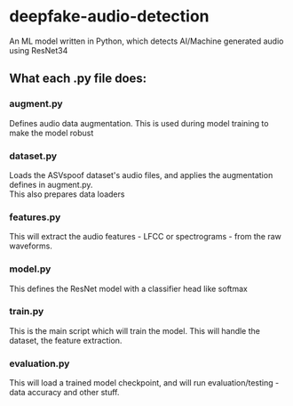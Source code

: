 # deepfake-audio-detection
An ML model written in Python, which detects AI/Machine generated audio using ResNet34

## What each .py file does:  
### augment.py  
Defines audio data augmentation. This is used during model training to make the model robust  
  
### dataset.py  
Loads the ASVspoof dataset's audio files, and applies the augmentation defines in augment.py.  
This also prepares data loaders  
  
### features.py  
This will extract the audio features - LFCC or spectrograms - from the raw waveforms.  
  
### model.py  
This defines the ResNet model with a classifier head like softmax  

### train.py  
This is the main script which will train the model. This will handle the dataset, the feature extraction. 

### evaluation.py  
This will load a trained model checkpoint, and will run evaluation/testing - data accuracy and other stuff.  
  